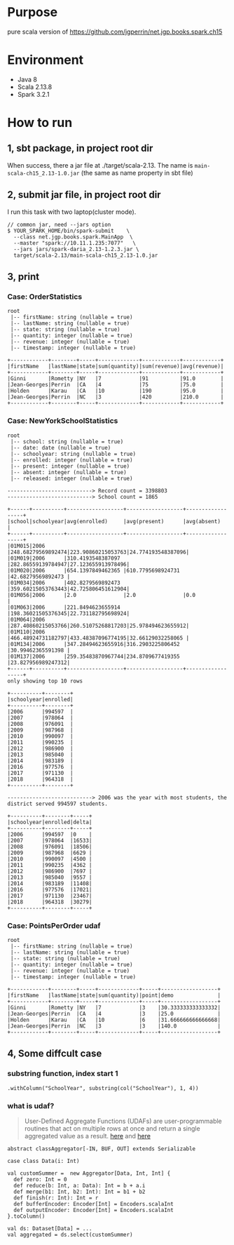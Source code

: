 # Purpose
pure scala version of https://github.com/jgperrin/net.jgp.books.spark.ch15

# Environment
- Java 8
- Scala 2.13.8
- Spark 3.2.1

# How to run
## 1, sbt package, in project root dir
When success, there a jar file at ./target/scala-2.13. The name is `main-scala-ch15_2.13-1.0.jar` (the same as name property in sbt file)


## 2, submit jar file, in project root dir
I run this task with two laptop(cluster mode).
```
// common jar, need --jars option
$ YOUR_SPARK_HOME/bin/spark-submit    \
  --class net.jgp.books.spark.MainApp  \
  --master "spark://10.11.1.235:7077"   \
  --jars jars/spark-daria_2.13-1.2.3.jar \
  target/scala-2.13/main-scala-ch15_2.13-1.0.jar
```

## 3, print

### Case: OrderStatistics
```
root
 |-- firstName: string (nullable = true)
 |-- lastName: string (nullable = true)
 |-- state: string (nullable = true)
 |-- quantity: integer (nullable = true)
 |-- revenue: integer (nullable = true)
 |-- timestamp: integer (nullable = true)

+------------+--------+-----+-------------+------------+------------+
|firstName   |lastName|state|sum(quantity)|sum(revenue)|avg(revenue)|
+------------+--------+-----+-------------+------------+------------+
|Ginni       |Rometty |NY   |7            |91          |91.0        |
|Jean-Georges|Perrin  |CA   |4            |75          |75.0        |
|Holden      |Karau   |CA   |10           |190         |95.0        |
|Jean-Georges|Perrin  |NC   |3            |420         |210.0       |
+------------+--------+-----+-------------+------------+------------+
```

### Case: NewYorkSchoolStatistics
```
root
 |-- school: string (nullable = true)
 |-- date: date (nullable = true)
 |-- schoolyear: string (nullable = true)
 |-- enrolled: integer (nullable = true)
 |-- present: integer (nullable = true)
 |-- absent: integer (nullable = true)
 |-- released: integer (nullable = true)

---------------------------> Record count = 3398803
---------------------------> School count = 1865

+------+----------+------------------+------------------+------------------+
|school|schoolyear|avg(enrolled)     |avg(present)      |avg(absent)       |
+------+----------+------------------+------------------+------------------+
|01M015|2006      |248.68279569892474|223.90860215053763|24.774193548387096|
|01M019|2006      |310.4193548387097 |282.86559139784947|27.123655913978496|
|01M020|2006      |654.1397849462365 |610.7795698924731 |42.68279569892473 |
|01M034|2006      |402.8279569892473 |359.60215053763443|42.725806451612904|
|01M056|2006      |2.0               |2.0               |0.0               |
|01M063|2006      |221.8494623655914 |198.36021505376345|22.731182795698924|
|01M064|2006      |287.40860215053766|260.51075268817203|25.978494623655912|
|01M110|2006      |466.48924731182797|433.48387096774195|32.66129032258065 |
|01M134|2006      |347.28494623655916|316.2903225806452 |30.99462365591398 |
|01M137|2006      |259.35483870967744|234.8709677419355 |23.827956989247312|
+------+----------+------------------+------------------+------------------+
only showing top 10 rows

+----------+--------+
|schoolyear|enrolled|
+----------+--------+
|2006      |994597  |
|2007      |978064  |
|2008      |976091  |
|2009      |987968  |
|2010      |990097  |
|2011      |990235  |
|2012      |986900  |
|2013      |985040  |
|2014      |983189  |
|2016      |977576  |
|2017      |971130  |
|2018      |964318  |
+----------+--------+

---------------------------> 2006 was the year with most students, the district served 994597 students.

+----------+--------+-----+
|schoolyear|enrolled|delta|
+----------+--------+-----+
|2006      |994597  |0    |
|2007      |978064  |16533|
|2008      |976091  |18506|
|2009      |987968  |6629 |
|2010      |990097  |4500 |
|2011      |990235  |4362 |
|2012      |986900  |7697 |
|2013      |985040  |9557 |
|2014      |983189  |11408|
|2016      |977576  |17021|
|2017      |971130  |23467|
|2018      |964318  |30279|
+----------+--------+-----+

```

### Case: PointsPerOrder udaf
```
root
 |-- firstName: string (nullable = true)
 |-- lastName: string (nullable = true)
 |-- state: string (nullable = true)
 |-- quantity: integer (nullable = true)
 |-- revenue: integer (nullable = true)
 |-- timestamp: integer (nullable = true)
 
+------------+--------+-----+-------------+-----+------------------+
|firstName   |lastName|state|sum(quantity)|point|demo              |
+------------+--------+-----+-------------+-----+------------------+
|Ginni       |Rometty |NY   |7            |3    |30.333333333333332|
|Jean-Georges|Perrin  |CA   |4            |3    |25.0              |
|Holden      |Karau   |CA   |10           |6    |31.666666666666668|
|Jean-Georges|Perrin  |NC   |3            |3    |140.0             |
+------------+--------+-----+-------------+-----+------------------+
```

## 4, Some diffcult case

### substring function, index start 1
```
.withColumn("SchoolYear", substring(col("SchoolYear"), 1, 4))
```

### what is udaf?
> User-Defined Aggregate Functions (UDAFs) are user-programmable routines that act on multiple rows at once and return a single aggregated value as a result. [here](https://spark.apache.org/docs/3.2.1/sql-ref-functions-udf-aggregate.html) and [here](https://spark.apache.org/docs/latest/api/scala/org/apache/spark/sql/expressions/Aggregator.html)
```
abstract classAggregator[-IN, BUF, OUT] extends Serializable

case class Data(i: Int)

val customSummer =  new Aggregator[Data, Int, Int] {
  def zero: Int = 0
  def reduce(b: Int, a: Data): Int = b + a.i
  def merge(b1: Int, b2: Int): Int = b1 + b2
  def finish(r: Int): Int = r
  def bufferEncoder: Encoder[Int] = Encoders.scalaInt
  def outputEncoder: Encoder[Int] = Encoders.scalaInt
}.toColumn()

val ds: Dataset[Data] = ...
val aggregated = ds.select(customSummer)
```
